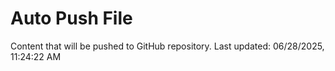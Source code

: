 # Auto Push File

Content that will be pushed to GitHub repository.
Last updated: 06/28/2025, 11:24:22 AM